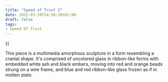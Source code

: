 ```yaml
---
title: "Speed of Trust 2"
date: 2022-03-20T14:58:20+01:00
draft: false
tags:
- Speed Of Trust
---
```


{{<audio src="speedoftrust/audio/WhatsApp Audio 2023-11-24 at 14.45.24.mp3">}}

This piece is a multimedia amorphous sculpture in a form resembling a cranial shape.
It's comprised of uncolored glass in ribbon-like forms with embedded white ash and black embers, moving into red and orange beads strung on a wire frame, and blue and red ribbon-like glass frozen as if in molten state.


